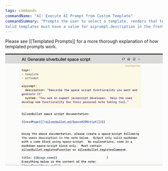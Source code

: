 ```yaml
---
tags: commands
commandName: "AI: Execute AI Prompt from Custom Template"
commandSummary: "Prompts the user to select a template, renders that template, sends it to the LLM, and then inserts the result into the page.
Valid templates must have a value for aiprompt.description in the frontmatter."
---
```


Please see [[Templated Prompts]] for a more thorough explanation of how templated prompts work.

![](2024-03-08-prompt-templates.gif)